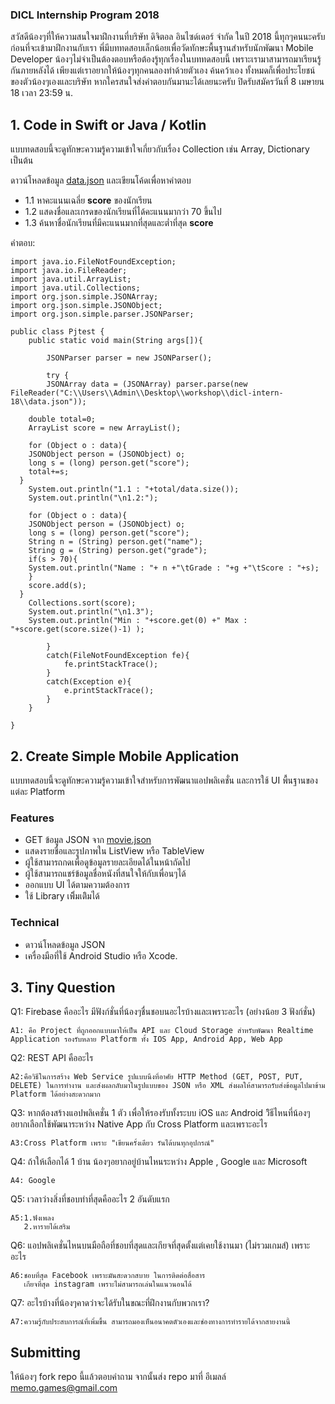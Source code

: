 ### DICL Internship Program 2018

สวัสดีน้องๆที่ให้ความสนใจมาฝึกงานที่บริษัท ดิจิตอล อินไซด์เดอร์ จำกัด ในปี 2018 นี้ทุกๆคนนะครับ ก่อนที่จะเข้ามาฝึกงานกับเรา พี่มีบททดสอบเล็กน้อยเพื่อวัดทักษะพื้นฐานสำหรับนักพัฒนา Mobile Developer น้องๆไม่จำเป็นต้องตอบหรือต้องรู้ทุกเรื่องในบททดสอบนี้ เพราะเรามาสามารถมาเรียนรู้กันภายหลังได้ เพียงแต่เราอยากให้น้องๆทุกคนลองทำด้วยตัวเอง ค้นคว้าเอง ทั้งหมดก็เพื่อประโยชน์ของตัวน้องๆเองและบริษัท หากใครสนใจส่งคำตอบกันมานะได้เลยนะครับ ปิดรับสมัครวันที่ 8 เมษายน 18 เวลา 23:59 น.

## 1. Code in Swift or Java / Kotlin
แบบทดสอบนี้จะดูทักษะความรู้ความเข้าใจเกี่ยวกับเรื่อง Collection เช่น Array, Dictionary เป็นต้น

ดาวน์โหลดข้อมูล [data.json](https://github.com/memogames/dicl-intern-18/blob/master/data.json) และเขียนโค้ดเพื่อหาคำตอบ
- 1.1 หาคะแนนเฉลี่ย **score** ของนักเรียน
- 1.2 แสดงชื่อและเกรดของนักเรียนที่ได้คะแนนมากว่า 70 ขึ้นไป
- 1.3 ค้นหาชื่อนักเรียนที่มีคะแนนมากที่สุดและต่ำที่สุด **score**

คำตอบ:
```
import java.io.FileNotFoundException;
import java.io.FileReader;
import java.util.ArrayList;
import java.util.Collections;
import org.json.simple.JSONArray;
import org.json.simple.JSONObject;
import org.json.simple.parser.JSONParser;

public class Pjtest {
    public static void main(String args[]){ 
    
    	JSONParser parser = new JSONParser();
        
        try {
        JSONArray data = (JSONArray) parser.parse(new FileReader("C:\\Users\\Admin\\Desktop\\workshop\\dicl-intern-18\\data.json"));  
            
    double total=0;
    ArrayList score = new ArrayList();
      
    for (Object o : data){
    JSONObject person = (JSONObject) o;   
    long s = (long) person.get("score");
    total+=s;  
  }
    System.out.println("1.1 : "+total/data.size()); 
    System.out.println("\n1.2:"); 
    
    for (Object o : data){
    JSONObject person = (JSONObject) o;   
    long s = (long) person.get("score");
    String n = (String) person.get("name");
    String g = (String) person.get("grade");
    if(s > 70){    
    System.out.println("Name : "+ n +"\tGrade : "+g +"\tScore : "+s);
    }
    score.add(s);
  }
    Collections.sort(score);
    System.out.println("\n1.3");
    System.out.println("Min : "+score.get(0) +" Max : "+score.get(score.size()-1) );
    
        }
        catch(FileNotFoundException fe){
            fe.printStackTrace();
        }
        catch(Exception e){
            e.printStackTrace();
        }
    }

}
```

## 2. Create Simple Mobile Application

แบบทดสอบนี้จะดูทักษะความรู้ความเข้าใจสำหรับการพัฒนาแอปพลิเคชั่น และการใช้ UI พื้นฐานของแต่ละ Platform

### Features
- GET ข้อมูล JSON จาก [movie.json](https://github.com/memogames/dicl-intern-18/blob/master/movie.json)
- แสดงรายชื่อและรูปภาพใน ListView หรือ TableView
- ผู้ใช้สามารถกดเพื่อดูข้อมูลรายละเอียดได้ในหน้าถัดไป
- ผู้ใช้สามารถแชร์ข้อมูลชื่อหนังที่สนใจให้กับเพื่อนๆได้
- ออกแบบ UI ได้ตามความต้องการ
- ใช้ Library เพิิ่มเติิมได้

### Technical
- ดาวน์โหลดข้อมูล JSON
- เครื่องมือที่ใช้ Android Studio หรือ Xcode.

## 3. Tiny Question

Q1: Firebase คืออะไร มีฟังก์ชั่นที่น้องๆชื่นชอบนอะไรบ้างและเพราะอะไร (อย่างน้อย 3 ฟังก์ชั่น)

```
A1: คือ Project ที่ถูกออกแบบมาให้เป็น API และ Cloud Storage สำหรับพัฒนา Realtime Application รองรับหลาย Platform ทั้ง IOS App, Android App, Web App
```

Q2: REST API คืออะไร

```
A2:คือวิธีในการสร้าง Web Service รูปแบบนึงที่อาศัย HTTP Method (GET, POST, PUT, DELETE) ในการทำงาน และส่งผลกลับมาในรูปแบบของ JSON หรือ XML ส่งผลให้สามารถรับส่งข้อมูลไปมาข้าม Platform ได้อย่างสะดวกมาก
```

Q3: หากต้องสร้างแอปพลิเคชั่น 1 ตัว เพื่อให้รองรับทั้งระบบ iOS และ Android วิิธีไหนที่น้องๆอยากเลือกใช้พัฒนาระหว่าง Native App กับ Cross Platform และเพราะอะไร 

```
A3:Cross Platform เพราะ "เขียนครั้งเดียว รันได้บนทุกอุปกรณ์"
```

Q4: ถ้าให้เลือกได้ 1 บ้าน น้องๆอยากอยู่บ้านไหนระหว่าง Apple , Google และ Microsoft

```
A4: Google
```

Q5: เวลาว่างสิ่งที่ชอบทำที่สุดคืออะไร 2 อันดับแรก

```
A5:1.ฟังเพลง
   2.หารายได้เสริม
```

Q6: แอปพลิเคชั่นไหนบนมือถือที่ชอบที่สุดและเกียจที่สุดตั้งแต่เคยใช้งานมา (ไม่รวมเกมส์) เพราะอะไร

```
A6:ชอบที่สุด Facebook เพราะมันสะดวกสบาย ในการติดต่อสื่อสาร
   เกียจที่สุด instagram เพราะไม่สามารถเล่นในแนวนอนได้
```

Q7: อะไรบ้างที่น้องๆคาดว่าจะได้รับในขณะที่ฝึกงานกับพวกเรา?

```
A7:ความรู้กับประสบการณ์ที่เพิ่มขึ้น สามารถมองเห็นอนาคตตัวเองและช่องทางการทำรายได้จากสายงานนี้
```

## Submitting

ให้น้องๆ fork repo นี้แล้วตอบคำถาม จากนั้นส่ง repo มาที่ อีเมลล์ memo.games@gmail.com
